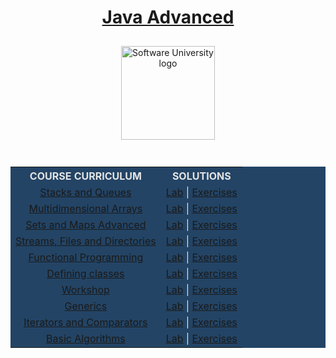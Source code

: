 <!DOCTYPE html>
<html lang="en">

<head>
  <meta charset="UTF-8">
  <meta http-equiv="X-UA-Compatible" content="IE=edge">
  <meta name="viewport" content="width=device-width, initial-scale=1.0">
</head>

<body>
  <div align="center">
    <h1 style="color:white">
      <a href="https://github.com/beinsaduno/SoftUni-Software-Engineering/tree/main/Java/M03JavaAdvanced/CourseIntroduction"
        target="_blank">Java Advanced</a>
    </h1>
    <a href="https://softuni.bg/curriculum" target="_blank">
      <img src="https://upload.wikimedia.org/wikipedia/commons/7/76/Logo_Software_University_%28SoftUni%29_-_blue.png"
        alt="Software University logo" style="position:relative; width:150px; padding:10px; margin: 0 auto;">
    </a>
  </div>
  <br>
  <div align="center">
    <table style="width:100%; max-width:1000px; background-color:#234465; color:#e4e4e4">
      <tr>
        <th style="text-align:center; vertical-align: middle;">COURSE CURRICULUM</th>
        <th style="text-align:center; vertical-align: middle;">SOLUTIONS</th>
      </tr>
      <tr>
        <td style="text-align:center; vertical-align: middle;">
          <a href="https://github.com/beinsaduno/SoftUni-Software-Engineering/tree/main/Java/M03JavaAdvanced/L01StacksAndQueues/Presentation"
            target="_blank">Stacks and Queues</a>
        </td>
        <td style="text-align:center; vertical-align: middle;">
          <a href="https://github.com/beinsaduno/SoftUni-Software-Engineering/tree/main/Java/M03JavaAdvanced/L01StacksAndQueues/Lab"
            target="_blank">Lab</a> |
          <a href="https://github.com/beinsaduno/SoftUni-Software-Engineering/tree/main/Java/M03JavaAdvanced/L01StacksAndQueues/Exercises"
            target="_blank">Exercises</a>
        </td>
      </tr>
      <tr>
        <td style="text-align:center; vertical-align: middle;">
          <a href="https://github.com/beinsaduno/SoftUni-Software-Engineering/tree/main/Java/M03JavaAdvanced/L02MultidimensionalArrays/Presentation"
            target="_blank">Multidimensional Arrays</a>
        </td>
        <td style="text-align:center; vertical-align: middle;">
          <a href="https://github.com/beinsaduno/SoftUni-Software-Engineering/tree/main/Java/M03JavaAdvanced/L02MultidimensionalArrays/Lab"
            target="_blank">Lab</a> |
          <a href="https://github.com/beinsaduno/SoftUni-Software-Engineering/tree/main/Java/M03JavaAdvanced/L02MultidimensionalArrays/Exercises"
            target="_blank">Exercises</a>
        </td>
      </tr>
      <tr>
        <td style="text-align:center; vertical-align: middle;">
          <a href="https://github.com/beinsaduno/SoftUni-Software-Engineering/tree/main/Java/M03JavaAdvanced/L03SetsAndMaps/Presentation"
            target="_blank">Sets and Maps Advanced</a>
        </td>
        <td style="text-align:center; vertical-align: middle;">
          <a href="https://github.com/beinsaduno/SoftUni-Software-Engineering/tree/main/Java/M03JavaAdvanced/L03SetsAndMaps/Lab"
            target="_blank">Lab</a> |
          <a href="https://github.com/beinsaduno/SoftUni-Software-Engineering/tree/main/Java/M03JavaAdvanced/L03SetsAndMaps/Exercises"
            target="_blank">Exercises</a>
        </td>
      </tr>
      <tr>
        <td style="text-align:center; vertical-align: middle;">
          <a href="https://github.com/beinsaduno/SoftUni-Software-Engineering/tree/main/Java/M03JavaAdvanced/L04StreamsFilesAndDirectories/Presentation"
            target="_blank">Streams, Files and Directories</a>
        </td>
        <td style="text-align:center; vertical-align: middle;">
          <a href="https://github.com/beinsaduno/SoftUni-Software-Engineering/tree/main/Java/M03JavaAdvanced/L04StreamsFilesAndDirectories/Lab"
            target="_blank">Lab</a> |
          <a href="https://github.com/beinsaduno/SoftUni-Software-Engineering/tree/main/Java/M03JavaAdvanced/L04StreamsFilesAndDirectories/Exercises"
            target="_blank">Exercises</a>
        </td>
      </tr>
      <tr>
        <td style="text-align:center; vertical-align: middle;">
          <a href="https://github.com/beinsaduno/SoftUni-Software-Engineering/tree/main/Java/M03JavaAdvanced/L05FunctionalProgramming/Presentation"
            target="_blank">Functional Programming</a>
        </td>
        <td style="text-align:center; vertical-align: middle;">
          <a href="https://github.com/beinsaduno/SoftUni-Software-Engineering/tree/main/Java/M03JavaAdvanced/L05FunctionalProgramming/Lab"
            target="_blank">Lab</a> |
          <a href="https://github.com/beinsaduno/SoftUni-Software-Engineering/tree/main/Java/M03JavaAdvanced/L05FunctionalProgramming/Exercises"
            target="_blank">Exercises</a>
        </td>
      </tr>
      <tr>
        <td style="text-align:center; vertical-align: middle;">
          <a href="https://github.com/beinsaduno/SoftUni-Software-Engineering/tree/main/Java/M03JavaAdvanced/L06DefiningClasses/Presentation"
            target="_blank">Defining classes</a>
        </td>
        <td style="text-align:center; vertical-align: middle;">
          <a href="https://github.com/beinsaduno/SoftUni-Software-Engineering/tree/main/Java/M03JavaAdvanced/L06DefiningClasses/Lab"
            target="_blank">Lab</a> |
          <a href="https://github.com/beinsaduno/SoftUni-Software-Engineering/tree/main/Java/M03JavaAdvanced/L06DefiningClasses/Exercises"
            target="_blank">Exercises</a>
        </td>
      </tr>
      <tr>
        <td style="text-align:center; vertical-align: middle;">
          <a href="https://github.com/beinsaduno/SoftUni-Software-Engineering/tree/main/Java/M03JavaAdvanced/L07Workshop/Resources"
            target="_blank">Workshop</a>
        </td>
        <td style="text-align:center; vertical-align: middle;">
          <a href="https://github.com/beinsaduno/SoftUni-Software-Engineering/tree/main/Java/M03JavaAdvanced/L07Workshop"
            target="_blank">Lab</a> |
          <a href="https://github.com/beinsaduno/SoftUni-Software-Engineering/tree/main/Java/M03JavaAdvanced/L07Workshop"
            target="_blank">Exercises</a>
        </td>
      </tr>
      <tr>
        <td style="text-align:center; vertical-align: middle;">
          <a href="https://github.com/beinsaduno/SoftUni-Software-Engineering/tree/main/Java/M03JavaAdvanced/L08Generics/Presentation"
            target="_blank">Generics</a>
        </td>
        <td style="text-align:center; vertical-align: middle;">
          <a href="https://github.com/beinsaduno/SoftUni-Software-Engineering/tree/main/Java/M03JavaAdvanced/L08Generics/Lab"
            target="_blank">Lab</a> |
          <a href="https://github.com/beinsaduno/SoftUni-Software-Engineering/tree/main/Java/M03JavaAdvanced/L08Generics/Exercises"
            target="_blank">Exercises</a>
        </td>
      </tr>
      <tr>
        <td style="text-align:center; vertical-align: middle;">
          <a href="https://github.com/beinsaduno/SoftUni-Software-Engineering/tree/main/Java/M03JavaAdvanced/L09IteratorsAndComparators/Presentation"
            target="_blank">Iterators and Comparators</a>
        </td>
        <td style="text-align:center; vertical-align: middle;">
          <a href="https://github.com/beinsaduno/SoftUni-Software-Engineering/tree/main/Java/M03JavaAdvanced/L09IteratorsAndComparators/Lab"
            target="_blank">Lab</a> |
          <a href="https://github.com/beinsaduno/SoftUni-Software-Engineering/tree/main/Java/M03JavaAdvanced/L09IteratorsAndComparators/Exercises"
            target="_blank">Exercises</a>
        </td>
      </tr>
      <tr>
        <td style="text-align:center; vertical-align: middle;">
          <a href="https://github.com/beinsaduno/SoftUni-Software-Engineering/tree/main/Java/M03JavaAdvanced/L10BasicAlgorithms/Presentation"
            target="_blank">Basic Algorithms</a>
        </td>
        <td style="text-align:center; vertical-align: middle;">
          <a href="https://github.com/beinsaduno/SoftUni-Software-Engineering/tree/main/Java/M03JavaAdvanced/L10BasicAlgorithms"
            target="_blank">Lab</a> |
          <a href="https://github.com/beinsaduno/SoftUni-Software-Engineering/tree/main/Java/M03JavaAdvanced/L10BasicAlgorithms"
            target="_blank">Exercises</a>
        </td>
      </tr>
    </table>
  </div>
</body>

</html>
